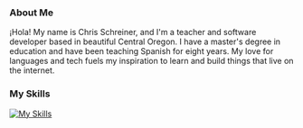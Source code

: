 

<h3>About Me</h3>

<p>¡Hola! My name is Chris Schreiner, and I'm a teacher and software developer based in beautiful Central Oregon. I have a master's degree in education and have been teaching Spanish for eight years. My love for languages and tech fuels my inspiration to learn and build things that live on the internet.</p>

<h3>My Skills</h3>

[![My Skills](https://skillicons.dev/icons?i=html,css,js,react,redux,vite,nodejs,express,mongodb,sass,styledcomponents,tailwind,bootstrap,git,github,postman,figma,vscode&perline=18)](https://skillicons.dev)

<!--
**chrisjschreiner/chrisjschreiner** is a ✨ _special_ ✨ repository because its `README.md` (this file) appears on your GitHub profile.

Here are some ideas to get you started:

- 🔭 I’m currently working on ...
- 🌱 I’m currently learning ...
- 👯 I’m looking to collaborate on ...
- 🤔 I’m looking for help with ...
- 💬 Ask me about ...
- 📫 How to reach me: ...
- 😄 Pronouns: ...
- ⚡ Fun fact: ...
-->
